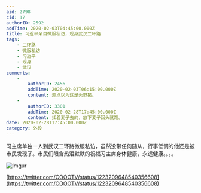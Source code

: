 ```yaml
---
aid: 2798
cid: 17
authorID: 2592
addTime: 2020-02-03T04:45:00.000Z
title: 习近平亲自微服私访，现身武汉二环路
tags:
    - 二环路
    - 微服私访
    - 习近平
    - 现身
    - 武汉
comments:
    -
        authorID: 2456
        addTime: 2020-02-03T06:15:00.000Z
        content: 差点以为这是头野猪。
    -
        authorID: 3301
        addTime: 2020-02-28T17:45:00.000Z
        content: 扛着麦子去的，放下麦子回头就跑。
date: 2020-02-28T17:45:00.000Z
category: 外段
---
```


习主席单独一人到武汉二环路微服私访，虽然没带任何随从，行事低调的他还是被市民发现了。市民们眼含热泪默默的祝福习主席身体健康，永远健康。。。。

![Imgur](https://i.imgur.com/d2feAnu.jpg)

[https://twitter.com/COOOTV/status/1223209648540356608](https://twitter.com/COOOTV/status/1223209648540356608)
